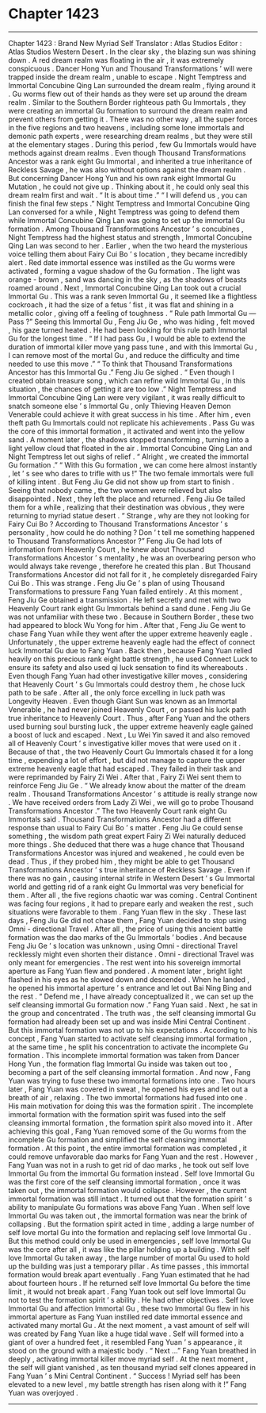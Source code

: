 
# Chapter 1423


---

Chapter 1423 : Brand New Myriad Self
Translator :
Atlas Studios
Editor :
Atlas Studios
Western Desert .
In the clear sky , the blazing sun was shining down .
A red dream realm was floating in the air , it was extremely conspicuous .
Dancer Hong Yun and Thousand Transformations ’ will were trapped inside the dream realm , unable to escape .
Night Temptress and Immortal Concubine Qing Lan surrounded the dream realm , flying around it .
Gu worms flew out of their hands as they were set up around the dream realm .
Similar to the Southern Border righteous path Gu Immortals , they were creating an immortal Gu formation to surround the dream realm and prevent others from getting it .
There was no other way , all the super forces in the five regions and two heavens , including some lone immortals and demonic path experts , were researching dream realms , but they were still at the elementary stages .
During this period , few Gu Immortals would have methods against dream realms .
Even though Thousand Transformations Ancestor was a rank eight Gu Immortal , and inherited a true inheritance of Reckless Savage , he was also without options against the dream realm .
But concerning Dancer Hong Yun and his own rank eight Immortal Gu Mutation , he could not give up .
Thinking about it , he could only seal this dream realm first and wait .
“ It is about time .”
“ I will defend us , you can finish the final few steps .”
Night Temptress and Immortal Concubine Qing Lan conversed for a while , Night Temptress was going to defend them while Immortal Concubine Qing Lan was going to set up the immortal Gu formation .
Among Thousand Transformations Ancestor ’ s concubines , Night Temptress had the highest status and strength , Immortal Concubine Qing Lan was second to her .
Earlier , when the two heard the mysterious voice telling them about Fairy Cui Bo ’ s location , they became incredibly alert .
Red date immortal essence was instilled as the Gu worms were activated , forming a vague shadow of the Gu formation .
The light was orange - brown , sand was dancing in the sky , as the shadows of beasts roamed around .
Next , Immortal Concubine Qing Lan took out a crucial Immortal Gu .
This was a rank seven Immortal Gu , it seemed like a flightless cockroach , it had the size of a fetus ’ fist , it was flat and shining in a metallic color , giving off a feeling of toughness .
“ Rule path Immortal Gu — Pass ?” Seeing this Immortal Gu , Feng Jiu Ge , who was hiding , felt moved , his gaze turned heated .
He had been looking for this rule path Immortal Gu for the longest time .
“ If I had pass Gu , I would be able to extend the duration of immortal killer move yang pass tune , and with this Immortal Gu , I can remove most of the mortal Gu , and reduce the difficulty and time needed to use this move .”
“ To think that Thousand Transformations Ancestor has this Immortal Gu .”
Feng Jiu Ge sighed .
“ Even though I created obtain treasure song , which can refine wild Immortal Gu , in this situation , the chances of getting it are too low .”
Night Temptress and Immortal Concubine Qing Lan were very vigilant , it was really difficult to snatch someone else ’ s Immortal Gu , only Thieving Heaven Demon Venerable could achieve it with great success in his time . After him , even theft path Gu Immortals could not replicate his achievements .
Pass Gu was the core of this immortal formation , it activated and went into the yellow sand .
A moment later , the shadows stopped transforming , turning into a light yellow cloud that floated in the air .
Immortal Concubine Qing Lan and Night Temptress let out sighs of relief .
“ Alright , we created the immortal Gu formation .”
“ With this Gu formation , we can come here almost instantly , let ’ s see who dares to trifle with us !”
The two female immortals were full of killing intent .
But Feng Jiu Ge did not show up from start to finish .
Seeing that nobody came , the two women were relieved but also disappointed .
Next , they left the place and returned .
Feng Jiu Ge tailed them for a while , realizing that their destination was obvious , they were returning to myriad statue desert .
“ Strange , why are they not looking for Fairy Cui Bo ? According to Thousand Transformations Ancestor ’ s personality , how could he do nothing ? Don ’ t tell me something happened to Thousand Transformations Ancestor ?”
Feng Jiu Ge had lots of information from Heavenly Court , he knew about Thousand Transformations Ancestor ’ s mentality , he was an overbearing person who would always take revenge , therefore he created this plan . But Thousand Transformations Ancestor did not fall for it , he completely disregarded Fairy Cui Bo .
This was strange .
Feng Jiu Ge ’ s plan of using Thousand Transformations to pressure Fang Yuan failed entirely .
At this moment , Feng Jiu Ge obtained a transmission .
He left secretly and met with two Heavenly Court rank eight Gu Immortals behind a sand dune .
Feng Jiu Ge was not unfamiliar with these two .
Because in Southern Border , these two had appeared to block Wu Yong for him .
After that , Feng Jiu Ge went to chase Fang Yuan while they went after the upper extreme heavenly eagle . Unfortunately , the upper extreme heavenly eagle had the effect of connect luck Immortal Gu due to Fang Yuan .
Back then , because Fang Yuan relied heavily on this precious rank eight battle strength , he used Connect Luck to ensure its safety and also used qi luck sensation to find its whereabouts .
Even though Fang Yuan had other investigative killer moves , considering that Heavenly Court ’ s Gu Immortals could destroy them , he chose luck path to be safe .
After all , the only force excelling in luck path was Longevity Heaven .
Even though Giant Sun was known as an Immortal Venerable , he had never joined Heavenly Court , or passed his luck path true inheritance to Heavenly Court .
Thus , after Fang Yuan and the others used burning soul bursting luck , the upper extreme heavenly eagle gained a boost of luck and escaped . Next , Lu Wei Yin saved it and also removed all of Heavenly Court ’ s investigative killer moves that were used on it .
Because of that , the two Heavenly Court Gu Immortals chased it for a long time , expending a lot of effort , but did not manage to capture the upper extreme heavenly eagle that had escaped .
They failed in their task and were reprimanded by Fairy Zi Wei .
After that , Fairy Zi Wei sent them to reinforce Feng Jiu Ge .
“ We already know about the matter of the dream realm . Thousand Transformations Ancestor ’ s attitude is really strange now . We have received orders from Lady Zi Wei , we will go to probe Thousand Transformations Ancestor .” The two Heavenly Court rank eight Gu Immortals said .
Thousand Transformations Ancestor had a different response than usual to Fairy Cui Bo ’ s matter .
Feng Jiu Ge could sense something , the wisdom path great expert Fairy Zi Wei naturally deduced more things .
She deduced that there was a huge chance that Thousand Transformations Ancestor was injured and weakened , he could even be dead .
Thus , if they probed him , they might be able to get Thousand Transformations Ancestor ’ s true inheritance of Reckless Savage . Even if there was no gain , causing internal strife in Western Desert ’ s Gu Immortal world and getting rid of a rank eight Gu Immortal was very beneficial for them .
After all , the five regions chaotic war was coming .
Central Continent was facing four regions , it had to prepare early and weaken the rest , such situations were favorable to them .
Fang Yuan flew in the sky .
These last days , Feng Jiu Ge did not chase them , Fang Yuan decided to stop using Omni - directional Travel .
After all , the price of using this ancient battle formation was the dao marks of the Gu Immortals ’ bodies .
And because Feng Jiu Ge ’ s location was unknown , using Omni - directional Travel recklessly might even shorten their distance .
Omni - directional Travel was only meant for emergencies .
The rest went into his sovereign immortal aperture as Fang Yuan flew and pondered .
A moment later , bright light flashed in his eyes as he slowed down and descended .
When he landed , he opened his immortal aperture ’ s entrance and let out Bai Ning Bing and the rest .
“ Defend me , I have already conceptualized it , we can set up the self cleansing immortal Gu formation now .” Fang Yuan said .
Next , he sat in the group and concentrated .
The truth was , the self cleansing immortal Gu formation had already been set up and was inside Mini Central Continent .
But this immortal formation was not up to his expectations .
According to his concept , Fang Yuan started to activate self cleansing immortal formation , at the same time , he split his concentration to activate the incomplete Gu formation .
This incomplete immortal formation was taken from Dancer Hong Yun , the formation flag Immortal Gu inside was taken out too , becoming a part of the self cleansing immortal formation .
And now , Fang Yuan was trying to fuse these two immortal formations into one .
Two hours later , Fang Yuan was covered in sweat , he opened his eyes and let out a breath of air , relaxing .
The two immortal formations had fused into one .
His main motivation for doing this was the formation spirit .
The incomplete immortal formation with the formation spirit was fused into the self cleansing immortal formation , the formation spirit also moved into it .
After achieving this goal , Fang Yuan removed some of the Gu worms from the incomplete Gu formation and simplified the self cleansing immortal formation .
At this point , the entire immortal formation was completed , it could remove unfavorable dao marks for Fang Yuan and the rest .
However , Fang Yuan was not in a rush to get rid of dao marks , he took out self love Immortal Gu from the immortal Gu formation instead .
Self love Immortal Gu was the first core of the self cleansing immortal formation , once it was taken out , the immortal formation would collapse . However , the current immortal formation was still intact .
It turned out that the formation spirit ’ s ability to manipulate Gu formations was above Fang Yuan . When self love Immortal Gu was taken out , the immortal formation was near the brink of collapsing .
But the formation spirit acted in time , adding a large number of self love mortal Gu into the formation and replacing self love Immortal Gu .
But this method could only be used in emergencies , self love Immortal Gu was the core after all , it was like the pillar holding up a building . With self love Immortal Gu taken away , the large number of mortal Gu used to hold up the building was just a temporary pillar .
As time passes , this immortal formation would break apart eventually .
Fang Yuan estimated that he had about fourteen hours .
If he returned self love Immortal Gu before the time limit , it would not break apart .
Fang Yuan took out self love Immortal Gu not to test the formation spirit ’ s ability .
He had other objectives .
Self love Immortal Gu and affection Immortal Gu , these two Immortal Gu flew in his immortal aperture as Fang Yuan instilled red date immortal essence and activated many mortal Gu .
At the next moment , a vast amount of self will was created by Fang Yuan like a huge tidal wave .
Self will formed into a giant of over a hundred feet , it resembled Fang Yuan ’ s appearance , it stood on the ground with a majestic body .
“ Next …” Fang Yuan breathed in deeply , activating immortal killer move myriad self .
At the next moment , the self will giant vanished , as ten thousand myriad self clones appeared in Fang Yuan ’ s Mini Central Continent .
“ Success ! Myriad self has been elevated to a new level , my battle strength has risen along with it !” Fang Yuan was overjoyed .

---


